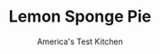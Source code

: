 ---
layout: ../../layouts/MarkdownPostLayout.astro
title: Lemon Sponge Pie
author: America's Test Kitchen
pubDate: 2023-03-15
description: "With a creamy base and fluffy, spongelike top layer, Lemon Sponge Pie boasts a delicious combination of flavor and texture."
image_url: https://res.cloudinary.com/hksqkdlah/image/upload/ar_1:1,c_fill,dpr_2.0,f_auto,fl_lossy.progressive.strip_profile,g_faces:auto,q_auto:low,w_344/7166_sfs-cc-fm09-039953-279935
tags: ["Desserts or Baked Goods","Dessert Pies","Fruit Desserts","Looking for a Recipe"]
calories: 2453
protein: 3
carbohydrates: 43
fats: 
fiber: 
ingredients: ["2 large, eggs, separated","1 cup (7 ounces), sugar","3 tablespoons, unsalted butter, softened","3 tablespoons, all-purpose flour","1 large, lemon, zested and juiced","3/4 cup, milk","1 , (9-inch) pie shell, unbaked"]
serves: 8
time: "1¼ hours, plus 2 hours cooling"
instructions: ["Adjust oven rack to lowest position and heat oven to 325 degrees. Whip egg whites to soft peaks. In separate bowl, beat sugar, butter, and egg yolks until creamy. Mix in flour, lemon zest, lemon juice, and milk. Fold in whipped egg whites.","Pour filling into prepared crust and bake until surface is golden brown and toothpick inserted into center comes out clean, 50 to 60 minutes. Cool and serve. (Pie can be wrapped in plastic and refrigerated for 2 days.)"]
nutrition: ["85 mg Potassium","62 mg Phosphorus","40 mg Calcium","7 mg Magnesium","145 mg Sodium","13 g Fat","4 g Monounsaturated","1 g Polyunsaturated","4 mg Vitamin C","60 mg Cholesterol","6 g Saturated","9 µg Folic acid","11 µg Folate (food)","26 g Sugars","44 g Water","43 g Carbs","27 µg Folate equivalent (total)","3 g Protein","67 µg Vitamin A","306 kcal Energy","24 g Sugars, added","2453 calories"]
notes: "Use your favorite pie dough or our recipe (attached). For a convenient option, use one sheet of Pillsbury JustUnroll! Pie Crusts, available in the refrigerator biscuit section of your supermarket."
---